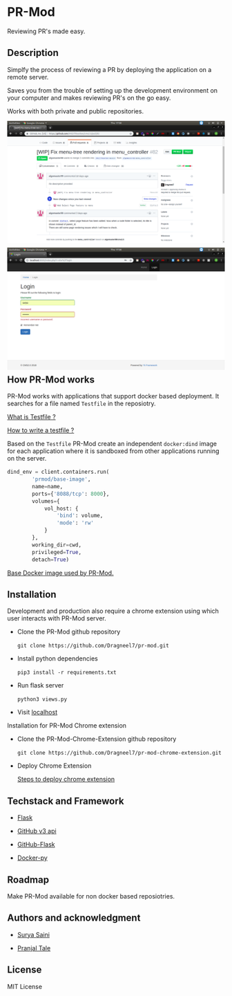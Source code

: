 # PR-Mod

Reviewing PR's made easy.

## Description

Simplfy the process of reviewing a PR by deploying the application on a remote server.

Saves you from the trouble of setting up the development environment on your computer and makes reviewing PR's on the go easy.

Works with both private and public repositories.

<img src="./images/pr-mod-extension.png"
     style="float: left; margin-right: 10px; margin-bottom:10px;" />

<img src="./images/pr-mod.png"
     style="float: left; margin-right: 10px;
     margin-bottom:10px;" />

## How PR-Mod works

PR-Mod works with applications that support docker based deployment. It searches for a file named `Testfile` in the reposiotry.

[What is Testfile ?](https://www.google.com)

[How to write a testfile ?](https://www.google.com)

Based on the `Testfile` PR-Mod create an independent `docker:dind` image for each application where it is sandboxed from other applications running on the server.

```python
dind_env = client.containers.run(
        'prmod/base-image',
        name=name,
        ports={'8088/tcp': 8000},
        volumes={
            vol_host: {
                'bind': volume,
                'mode': 'rw'
            }
        },
        working_dir=cwd,
        privileged=True,
        detach=True)
```

[Base Docker image used by PR-Mod.](https://hub.docker.com/u/prmod)

## Installation

Development and production also require a chrome extension using which user interacts with PR-Mod server.

* Clone the PR-Mod github repository

    `git clone https://github.com/Dragneel7/pr-mod.git`

* Install python dependencies
    
    `pip3 install -r requirements.txt`

* Run flask server

    `python3 views.py`

* Visit [localhost](http://localhost:5000)

Installation for PR-Mod Chrome extension

* Clone the PR-Mod-Chrome-Extension github repository

    `git clone https://github.com/Dragneel7/pr-mod-chrome-extension.git`

* Deploy Chrome Extension

    [Steps to deploy chrome extension](https://developer.chrome.com/webstore/publish)

## Techstack and Framework

* [Flask](https://github.com/pallets/flask)

* [GitHub v3 api](https://developer.github.com/v3/)

* [GitHub-Flask](https://github.com/cenkalti/github-flask)

* [Docker-py](https://github.com/docker/docker-py)


## Roadmap

Make PR-Mod available for non docker based reposiotries.

## Authors and acknowledgment

* [Surya Saini](https://github.com/Dragneel7/)

* [Pranjal Tale](https://github.com/pranjaltale16)

## License

MIT License